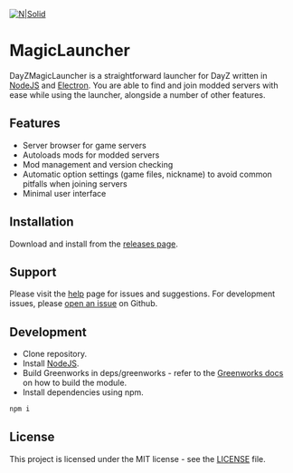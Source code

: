 [![N|Solid](https://dayzmagiclauncher.com/api/images/banner)](https://dayzmagiclauncher.com)
# MagicLauncher

DayZMagicLauncher is a straightforward launcher for DayZ written in [NodeJS](https://nodejs.org/en/) and [Electron](https://electronjs.org/). You are able to find and join modded servers with ease while using the launcher, alongside a number of other features.

## Features
- Server browser for game servers
- Autoloads mods for modded servers
- Mod management and version checking
- Automatic option settings (game files, nickname) to avoid common pitfalls when joining servers
- Minimal user interface

## Installation

Download and install from the [releases page](https://github.com/Jadfii/dayzmagiclauncher/releases).

## Support

Please visit the [help](https://dayzmagiclauncher.com/help) page for issues and suggestions.
For development issues, please [open an issue](https://github.com/Jadfii/dayzmagiclauncher/issues/new) on Github.

## Development
- Clone repository.
- Install [NodeJS](https://nodejs.org/en/).
- Build Greenworks in deps/greenworks - refer to the [Greenworks docs](https://github.com/greenheartgames/greenworks/blob/master/docs/build-instructions-electron.md) on how to build the module.
- Install dependencies using npm.
```bash
npm i
```

## License
This project is licensed under the MIT license - see the [LICENSE](https://github.com/Jadfii/dayzmagiclauncher/blob/master/LICENSE) file.